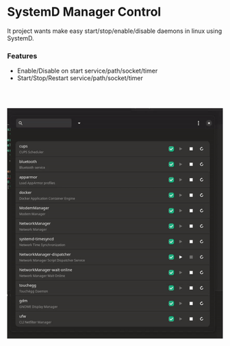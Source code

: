 
# SystemD Manager Control

It project wants make easy start/stop/enable/disable daemons in linux using SystemD.

### Features

<ul>
      <li>Enable/Disable on start service/path/socket/timer</li>
      <li>Start/Stop/Restart service/path/socket/timer</li>
</ul>

<br/><br/>

![SystemD Manager Control Screenshot](./.github/image/image.gif)
